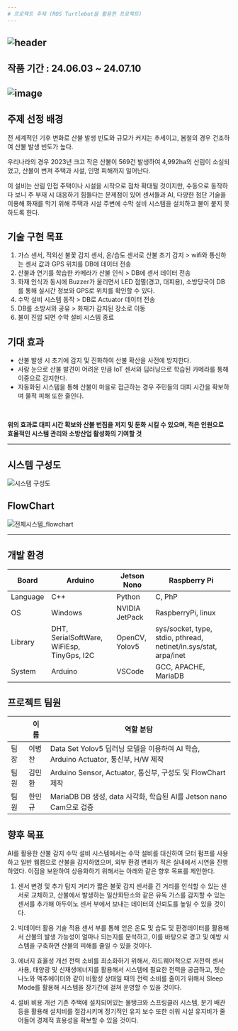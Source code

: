 ```yaml
---
# 프로젝트 주제 (ROS Turtlebot을 활용한 프로젝트)
---
```

![header](https://capsule-render.vercel.app/api?type=venom&color=0:B6FFFA,100:80B3FF&height=200&section=header&text=자율주행%20로봇%20기반%20지능형%20운반%20시스템&fontSize=40)
---
## 작품 기간 : 24.06.03 ~ 24.07.10
![image](https://github.com/user-attachments/assets/9c66d258-1c28-4061-ad8c-472d166aa00f)
---
## 주제 선정 배경

전 세계적인 기후 변화로 산불 발생 빈도와 규모가 커지는 추세이고, 봄철의 경우 건조하여 산불 발생 빈도가 높다.
<br>

우리나라의 경우 2023년 크고 작은 산불이 569건 발생하여 4,992ha의 산림이 소실되었고, 산불이 번져 주택과 시설, 인명 피해까지 일어난다.
<br>

이 설비는 산림 인접 주택이나 시설을 시작으로 점차 확대될 것이지만, 수동으로 동작하다 보니 주 부재 시 대응하기 힘들다는 문제점이 있어 센서들과 AI, 다양한 첨단 기술을 이용해 화재를 막기 위해 주택과 시설 주변에 수막 설비 시스템을 설치하고 불이 붙지 못하도록 한다.

## 기술 구현 목표
1. 가스 센서, 적외선 불꽃 감지 센서, 온/습도 센서로 산불 초기 감지 > wifi와 통신하는 센서 값과 GPS 위치를 DB에 데이터 전송
2. 산불과 연기를 학습한 카메라가 산불 인식 > DB에 센서 데이터 전송
3. 화재 인식과 동시에 Buzzer가 울리면서 LED 점멸(경고, 대피용), 소방당국이 DB를 통해 실시간 정보와 GPS로 위치를 확인할 수 있다.
4. 수막 설비 시스템 동작 > DB로 Actuator 데이터 전송
5. DB를 소방서와 공유 > 화재가 감지된 장소로 이동
6. 불이 진압 되면 수막 설비 시스템 종료

## 기대 효과
- 산불 발생 시 초기에 감지 및 진화하여 산불 확산을 사전에 방지한다.
- 사람 눈으로 산불 발견이 어려운 만큼 IoT 센서와 딥러닝으로 학습된 카메라를 통해 이중으로 감지한다.
- 자동화된 시스템을 통해 산불이 마을로 접근하는 경우 주민들의 대피 시간을 확보하며 물적 피해 또한 줄인다.

<br>

**위의 효과로 대피 시간 확보와 산불 번짐을 저지 및 둔화 시킬 수 있으며, 적은 인원으로 효율적인 시스템 관리와 소방산업 활성화의 기여할 것**

---
## 시스템 구성도
![시스템 구성도](https://github.com/BChanGod/2024_ICT_Project/assets/159971128/24445863-9642-4c8f-919d-c142f1277235)

## FlowChart
![전체시스템_flowchart](https://github.com/BChanGod/2024_ICT_Project/assets/159971128/3566f506-eee6-4758-8099-bc9f8d10f24b)

---
## 개발 환경
| Board | Arduino | Jetson Nono | Raspberry Pi|
| --- | --- | --- | --- |
| Language | C++ |Python|C, PhP|
| OS |Windows|NVIDIA JetPack|RaspberryPi, linux|
| Library |DHT, SerialSoftWare, WiFiEsp, TinyGps, I2C|OpenCV, Yolov5|sys/socket, type, stdio, pthread, netinet/in.sys/stat, arpa/inet|
| System | Arduino |VSCode|GCC, APACHE, MariaDB|

## 프로젝트 팀원
|  | 이  름 | 역할 분담 |
| --- | --- | --- |
| 팀장 | 이병찬 |Data Set Yolov5 딥러닝 모델을 이용하여 AI 학습, Arduino Actuator, 통신부, H/W 제작|
| 팀원 | 김민환 |Arduino Sensor, Actuator, 통신부, 구성도 및 FlowChart 제작|
| 팀원 | 한민규 |MariaDB DB 생성, data 시각화, 학습된 AI를 Jetson nano Cam으로 검증|

## 향후 목표
AI를 활용한 산불 감지 수막 설비 시스템에서는 수막 설비를 대신하여 모터 펌프를 사용하고 일반 웹캠으로 산불을 감지하였으며, 외부 환경 변화가 적은 실내에서 시연을 진행하였다. 이점을 보완하여 상용화하기 위해서는 아래와 같은 향후 목표를 제안한다.

1) 센서 변경 및 추가
 탐지 거리가 짧은 불꽃 감지 센서를 긴 거리를 인식할 수 있는 센서로 교체하고, 산불에서 발생하는 일산화탄소와 같은 유독 가스를 감지할 수 있는 센서를 추가해 아두이노 센서 부에서 보내는 데이터의 신뢰도를 높일 수 있을 것이다.

2) 빅데이터 활용 기술 적용
 센서 부를 통해 얻은 온도 및 습도 및 환경데이터를 활용해서 산불의 발생 가능성이 얼마나 되는지를 분석하고, 이를 바탕으로 경고 및 예방 시스템을 구축하면 산불의 피해를 줄일 수 있을 것이다.

3) 에너지 효율성 개선
 전력 소비를 최소화하기 위해서, 하드웨어적으로 저전력 센서 사용, 태양광 및 신재생에너지를 활용해서 시스템에 필요한 전력을 공급하고, 젯슨 나노와 액추에이터와 같이 비활성 상태일 때의 전력 소비를 줄이기 위해서 Sleep Mode를 활용해 시스템을 장기간에 걸쳐 운영할 수 있을 것이다.

4) 설비 비용 개선
 기존 주택에 설치되어있는 물탱크와 스프링클러 시스템, 분기 배관 등을 활용해 설치비를 절감시키며 정기적인 유지 보수 또한 쉬워 시설 유지비가 줄어들어 경제적 효용성을 확보할 수 있을 것이다.
